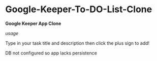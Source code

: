 # Google-Keeper-To-DO-List-Clone
**Google Keeper App Clone**

*usage*

Type in your task title and description then click the plus sign to add!

DB not configured so app lacks persistence
